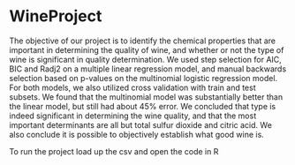 # WineProject
The objective of our project is to identify the chemical properties that are important in determining the quality of wine, and whether or not the type of wine is significant in quality determination. We used step selection for AIC, BIC and Radj2 on a multiple linear regression model, and manual backwards selection based on p-values on the multinomial logistic regression model. For both models, we also utilized cross validation with train and test subsets. We found that the multinomial model was substantially better than the linear model, but still had about 45% error. We concluded that type is indeed significant in determining the wine quality, and that the most important determinants are all but total sulfur dioxide and citric acid. We also conclude it is possible to objectively establish what good wine is.

To run the project load up the csv and open the code in R